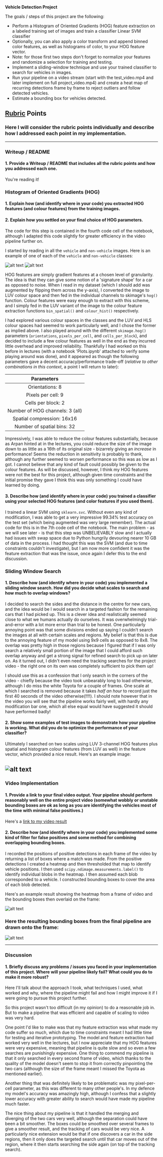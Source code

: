 
**Vehicle Detection Project**

The goals / steps of this project are the following:

* Perform a Histogram of Oriented Gradients (HOG) feature extraction on a labeled training set of images and train a classifier Linear SVM classifier
* Optionally, you can also apply a color transform and append binned color features, as well as histograms of color, to your HOG feature vector. 
* Note: for those first two steps don't forget to normalize your features and randomize a selection for training and testing.
* Implement a sliding-window technique and use your trained classifier to search for vehicles in images.
* Run your pipeline on a video stream (start with the test_video.mp4 and later implement on full project_video.mp4) and create a heat map of recurring detections frame by frame to reject outliers and follow detected vehicles.
* Estimate a bounding box for vehicles detected.

[//]: # (Image References)
[image1]: ./examples/training_car.png "Car-classified image"
[image2]: ./examples/training_notcar.png "Non-car-classified image"
[image4]: ./examples/detected.png "Detected cars"
[image5]: ./examples/heatmap.png "Heatmap"
[image6]: ./examples/final_result.png "Detected cars in pipeline"
[video1]: ./project_video.mp4

## [Rubric](https://review.udacity.com/#!/rubrics/513/view) Points
### Here I will consider the rubric points individually and describe how I addressed each point in my implementation.  

---
### Writeup / README

#### 1. Provide a Writeup / README that includes all the rubric points and how you addressed each one.

You're reading it!

### Histogram of Oriented Gradients (HOG)

#### 1. Explain how (and identify where in your code) you extracted HOG features (and colour features) from the training images.
#### 2. Explain how you settled on your final choice of HOG parameters.


The code for this step is contained in the fourth code cell of the notebook, although I adapted this code slightly for greater efficiency in the video pipeline further on.  

I started by reading in all the `vehicle` and `non-vehicle` images.  Here is an example of one of each of the `vehicle` and `non-vehicle` classes:

![alt text][image1]
![alt text][image2]

HOG features are simply gradient features at a chosen level of granularity. The idea is that they can give some notion of a 'signature shape' for a car as opposed to noise. When I read in my dataset (which I should add was augmented by flipping them across the y-axis), I converted the image to LUV colour space and then fed in the individual channels to skimage's `hog()` function. Colour features were easy enough to extract with this scheme, and I simply fed in the LUV variant of the image to the colour feature extraction functions `bin_spatial()` and `colour_hist()` respectively.

I had explored various colour spaces in the classes and the LUV and HLS colour spaces had seemed to work particularly well, and I chose the former as implied above. I also played around with the different `skimage.hog()` parameters (`orientations`, `pixels_per_cell`, and `cells_per_block`), and decided to include a few colour features as well in the end as they incurred little overhead and improved reliability. Thankfully I had worked on this before in lectures (with a notebook 'Plots.ipynb' attached to verify some playing around was done), and it appeared as though the following parameters gave a decent accuracy/performance trade-off (*relative to other combinations in this context*, a point I will return to later):

| Parameters    |
|:-------------:|
| Orientations:       	  8      	|
| Pixels per cell:    	  9 	 	|
| Cells per block:	  	  2	     	|
| Number of HOG channels: 3 (all)   |
| Spatial compression:	  16x16     |
| Number of spatial bins: 32 	    |

Impressively, I was able to reduce the colour features substantially, because as Arpan hinted at in the lectures, you could reduce the size of the image down to as little as a 16th of its original size - bizarrely giving an *increase* in performance! Seems the reduction in sensitivity is probably to thank, although any further seemed to worsen performance so this was as low as I got. I cannot believe that any kind of fault could possibly be given to the colour features. As will be discussed, however, I think my HOG features were not the best for this project, although given time constraints and the initial promise they gave I think this was only something I could have learned by doing.

#### 3. Describe how (and identify where in your code) you trained a classifier using your selected HOG features (and color features if you used them).

I trained a linear SVM using `sklearn.svc`. Without even any kind of modification, I was able to get a very impressive 99.34% test accuracy on the test set (which being augmented was very large remember). The actual code for this is in the 7th code cell of the notebook. The main problem - as we will see later - is that this step was UNBELIEVABLY slow and I actually had issues with swap space due to Python hungrily devouring nearer 10 GB of data in the process. I had thought this was the SVM (and due to time constraints couldn't investigate), but I am now more confident it was the feature extraction that was the issue, once again I defer this to the end discussion.

### Sliding Window Search

#### 1. Describe how (and identify where in your code) you implemented a sliding window search.  How did you decide what scales to search and how much to overlap windows?

I decided to search the sides and the distance in the centre for new cars, and the idea would be I would search in a targeted fashion for the remaining cars that I had picked up. This is a clever idea and realistically seemed close to what we humans actually do ourselves. It was overwhelmingly trial-and-error with a lot more error than trial to be honest. One particularly annoying point was that some divisions ended up saying I couldn't search the images at all with certain scales and regions. My belief is that this is due to the annoying feature of my model using 9x9 cells as opposed to 8x8. The overlap was pretty high in those regions because I figured that if I was only search a relatively small portion of the image that I could afford such overlap anyway and get a strong signal for refined search to pick up on later on. As it turned out, I didn't even need the tracking searches for the project video - the right one on its own was completely sufficient to pick them up! 

I should use this as a confession that I only search in the corners of the video - chiefly because the video took unbearably long to load otherwise, although I do miss the white Toyota for a couple of frames. One scale at which I searched is removed because it takes *half an hour* to record just the first 40 seconds of the video otherwise(!!!!). I should note however that in the video you will see that the pipeline works fairly well, with hardly any modification bar one, which all else equal would have suggested it should have performed badly!

#### 2. Show some examples of test images to demonstrate how your pipeline is working.  What did you do to optimize the performance of your classifier?

Ultimately I searched on two scales using LUV 3-channel HOG features plus spatial and histogram colour features (from LUV as well) in the feature vector, which provided a nice result.  Here's an example image:

![alt text][image4]
---

### Video Implementation

#### 1. Provide a link to your final video output.  Your pipeline should perform reasonably well on the entire project video (somewhat wobbly or unstable bounding boxes are ok as long as you are identifying the vehicles most of the time with minimal false positives.)
Here's a [link to my video result](./project_video.mp4)


#### 2. Describe how (and identify where in your code) you implemented some kind of filter for false positives and some method for combining overlapping bounding boxes.

I recorded the positions of positive detections in each frame of the video by returning a list of boxes where a match was made.  From the positive detections I created a heatmap and then thresholded that map to identify vehicle positions.  I then used `scipy.ndimage.measurements.label()` to identify individual blobs in the heatmap.  I then assumed each blob corresponded to a vehicle.  I constructed bounding boxes to cover the area of each blob detected.  

Here's an example result showing the heatmap from a frame of video and the bounding boxes then overlaid on the frame:

![alt text][image5]

### Here the resulting bounding boxes from the final pipeline are drawn onto the frame:

![alt text][image6]

---

### Discussion

#### 1. Briefly discuss any problems / issues you faced in your implementation of this project.  Where will your pipeline likely fail?  What could you do to make it more robust?

Here I'll talk about the approach I took, what techniques I used, what worked and why, where the pipeline might fail and how I might improve it if I were going to pursue this project further.

So this project wasn't too difficult (in my opinion) to do a reasonable job in. But to make a pipeline that was efficient and capable of scaling to video was very hard.

One point I'd like to make was that my feature extraction was what made my code suffer so much, which due to time constraints meant I had little time for testing and iterative prototyping. The model and feature extraction had worked very well in the lectures, but I now appreciate that my HOG features were very expensive, meaning that pipeline is quite slow and so even a few searches are punishingly expensive. One thing to commend my pipeline is that it only searched in every second frame of video, which thanks to the quality of the model doesn't seem to stop it from correctly pinpointing the two cars (although the size of the frame meant I missed the Toyota as mentioned earlier).

Another thing that was definitely likely to be problematic was my pixel-per-cell parameter, as this was different to many other people's. In my defence my model's accuracy was amazingly high, although I confess that a slightly lower accuracy with greater ability to search would have made my pipeline much faster.

The nice thing about my pipeline is that it handled the merging and diverging of the two cars very well, although the separation could have been a bit smoother. The boxes could be smoothed over several frames to give a smoother result, and the tracking of cars would be very nice. A particularly nice extension would be that if one discovers a car in the side regions, then it only does the targeted search until that car moves out of the region, where it then starts searching the side again (on top of the tracking search).








